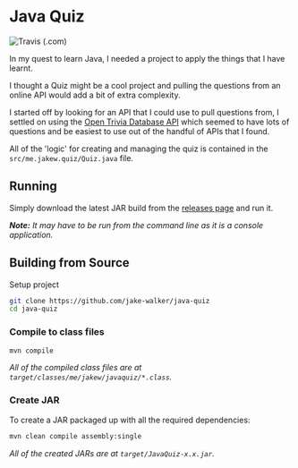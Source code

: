 # Java Quiz

![Travis (.com)](https://img.shields.io/travis/com/jake-walker/JavaQuiz.svg?style=for-the-badge)

In my quest to learn Java, I needed a project to apply the things that I have learnt.

I thought a Quiz might be a cool project and pulling the questions from an online API would add a bit of extra complexity.

I started off by looking for an API that I could use to pull questions from, I settled on using the
[Open Trivia Database API](https://opentdb.com/api_config.php) which seemed to have lots of questions and be easiest to
use out of the handful of APIs that I found.

All of the 'logic' for creating and managing the quiz is contained in the `src/me.jakew.quiz/Quiz.java` file.

## Running

Simply download the latest JAR build from the [releases page](https://github.com/jake-walker/JavaQuiz/releases) and run it.

_**Note:** It may have to be run from the command line as it is a console application._ 

## Building from Source

Setup project

```bash
git clone https://github.com/jake-walker/java-quiz
cd java-quiz
```

### Compile to class files

```bash
mvn compile
```

_All of the compiled class files are at `target/classes/me/jakew/javaquiz/*.class`._

### Create JAR

To create a JAR packaged up with all the required dependencies:

```bash
mvn clean compile assembly:single
```

_All of the created JARs are at `target/JavaQuiz-x.x.jar`._